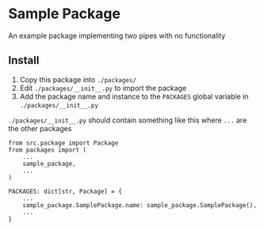 # Sample Package
An example package implementing two pipes with no functionality

## Install

1. Copy this package into ```./packages/```
2. Edit ```./packages/__init__.py``` to import the package
3. Add the package name and instance to the ```PACKAGES``` global variable in ```./packages/__init__.py```

```./packages/__init__.py``` should contain something like this where ```...``` are the other packages

```
from src.package import Package
from packages import (
    ...
    sample_package,
    ...
)

PACKAGES: dict[str, Package] = {
    ...
    sample_package.SamplePackage.name: sample_package.SamplePackage(),
    ...
}
```
